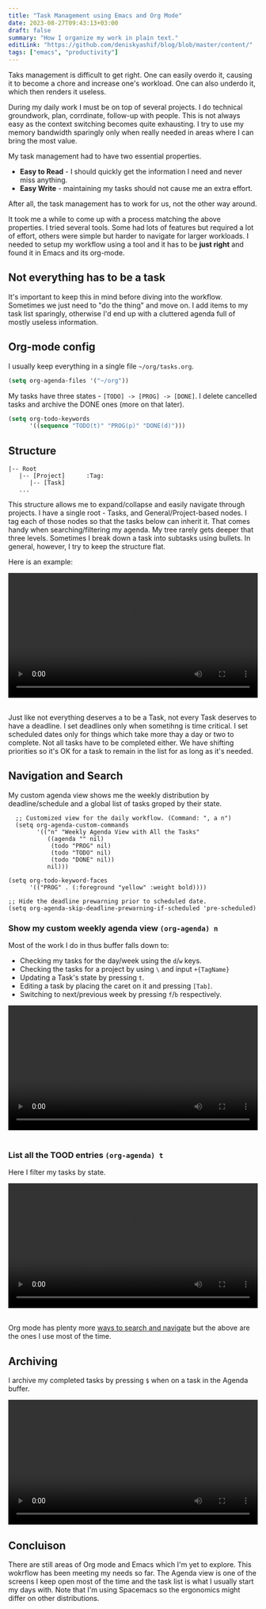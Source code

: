 ```yaml
---
title: "Task Management using Emacs and Org Mode"
date: 2023-08-27T09:43:13+03:00
draft: false
summary: "How I organize my work in plain text."
editLink: "https://github.com/deniskyashif/blog/blob/master/content/"
tags: ["emacs", "productivity"]
---
```


Taks management is difficult to get right. One can easily overdo it, causing it to become a chore and increase one's workload. One can also underdo it, which then renders it useless.

During my daily work I must be on top of several projects. I do technical groundwork, plan, corrdinate, follow-up with people. This is not always easy as the context switching becomes quite exhausting. I try to use my memory bandwidth sparingly only when really needed in areas where I can bring the most value.

My task management had to have two essential properties.

- __Easy to Read__ - I should quickly get the information I need and never miss anything.
- __Easy Write__ - maintaining my tasks should not cause me an extra effort.

After all, the task management has to work for us, not the other way around.

It took me a while to come up with a process matching the above properties. I tried several tools. Some had lots of features but required a lot of effort, others were simple but harder to navigate for larger workloads. I needed to setup my workflow using a tool and it has to be __just right__ and found it in Emacs and its org-mode.

## Not everything has to be a task

It's important to keep this in mind before diving into the workflow. Sometimes we just need to "do the thing" and move on. I add items to my task list sparingly, otherwise I'd end up with a cluttered agenda full of mostly useless information.

## Org-mode config

I usually keep everything in a single file `~/org/tasks.org`.

```lisp
(setq org-agenda-files '("~/org"))
```

My tasks have three states - `[TODO] -> [PROG] -> [DONE]`. I delete cancelled tasks and archive the DONE ones (more on that later).

```lisp
(setq org-todo-keywords
      '((sequence "TODO(t)" "PROG(p)" "DONE(d)")))
```

## Structure

```
|-- Root
   |-- [Project]      :Tag:
      |-- [Task]
   ...
```

This structure allows me to expand/collapse and easily navigate through projects. I have a single root - Tasks, and General/Project-based nodes. I tag each of those nodes so that the tasks below can inherit it. That comes handy when searching/filtering my agenda. My tree rarely gets deeper that three levels. Sometimes I break down a task into subtasks using bullets. In general, however, I try to keep the structure flat.

Here is an example:

<div>
  <video width="100%" controls src="/images/posts/my-org-mode-workflow/tasks_org.mov" />
</div>
<br />

Just like not everything deserves a to be a Task, not every Task deserves to have a deadline. I set deadlines only when sometihng is time critical. I set scheduled dates only for things which take more thay a day or two to complete. Not all tasks have to be completed either. We have shifting priorities so it's OK for a task to remain in the list for as long as it's needed.

## Navigation and Search

My custom agenda view shows me the weekly distribution by deadline/schedule and a global list of tasks groped by their state.

```elisp
  ;; Customized view for the daily workflow. (Command: ", a n")
  (setq org-agenda-custom-commands
        '(("n" "Weekly Agenda View with All the Tasks"
           ((agenda "" nil)
            (todo "PROG" nil)
            (todo "TODO" nil)
            (todo "DONE" nil))
           nil)))

(setq org-todo-keyword-faces
      '(("PROG" . (:foreground "yellow" :weight bold))))

;; Hide the deadline prewarning prior to scheduled date.
(setq org-agenda-skip-deadline-prewarning-if-scheduled 'pre-scheduled)
```

### Show my custom weekly agenda view `(org-agenda) n`

Most of the work I do in thus buffer falls down to:

- Checking my tasks for the day/week using the `d`/`w` keys.
- Checking the tasks for a project by  using `\` and input `+{TagName}`
- Updating a Task's state by pressing `t`.
- Editing a task by placing the caret on it and pressing `[Tab]`.
- Switching to next/previous week by pressing `f`/`b` respectively.

<div>
  <video width="100%" controls src="/images/posts/my-org-mode-workflow/agenda-view-week.mov" />
</div>
<br />

### List all the TOOD entries `(org-agenda) t`

Here I filter my tasks by state.

<div>
  <video width="100%" controls src="/images/posts/my-org-mode-workflow/agenda-view-state.mov" />
</div>
<br />

Org mode has plenty more [ways to search and navigate](https://orgmode.org/worg/org-tutorials/advanced-searching.html) but the above are the ones I use most of the time.

## Archiving

I archive my completed tasks by pressing `$` when on a task in the Agenda buffer.

<div>
  <video width="100%" controls src="/images/posts/my-org-mode-workflow/archive.mov" />
</div>

## Concluison

There are still areas of Org mode and Emacs which I'm yet to explore. This wokrflow has been meeting my needs so far. The Agenda view is one of the screens I keep open most of the time and the task list is what I usually start my days with. Note that I'm using Spacemacs so the ergonomics might differ on other distributions.
